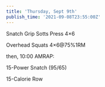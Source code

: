 ```yaml
---
title: 'Thursday, Sept 9th'
publish_time: '2021-09-08T23:55:00Z'
---
```


Snatch Grip Sotts Press 4×6

Overhead Squats 4×6\@75%1RM

then, 10:00 AMRAP:

15-Power Snatch (95/65)

15-Calorie Row
